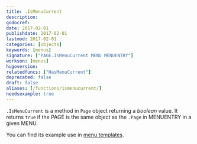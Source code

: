 ```yaml
---
title: .IsMenuCurrent
description:
godocref:
date: 2017-02-01
publishdate: 2017-02-01
lastmod: 2017-02-01
categories: [objects]
keywords: [menus]
signature: ["PAGE.IsMenuCurrent MENU MENUENTRY"]
workson: [menus]
hugoversion:
relatedfuncs: ["HasMenuCurrent"]
deprecated: false
draft: false
aliases: [/functions/ismenucurrent/]
needsexample: true
---
```


`.IsMenuCurrent` is a method in `Page` object returning a _boolean_ value. It
returns `true` if the PAGE is the same object as the `.Page` in MENUENTRY in a
given MENU.

You can find its example use in [menu templates](/templates/menu-templates/).
